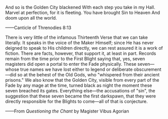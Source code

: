 And so is the Golden City blackened
With each step you take in my Hall.
Marvel at perfection, for it is fleeting.
You have brought Sin to Heaven
And doom upon all the world.

——Canticle of Threnodies 8:13

There is very little of the infamous Thirteenth Verse that we can take literally. It speaks in the voice of the Maker Himself; since He has never deigned to speak to His children directly, we can rest assured it is a work of fiction. There are facts, however, that support it, at least in part. Records remain from the time prior to the First Blight saying that, yes, seven magisters did open a portal to enter the Fade physically. These seven—whose true names we have lost either to legend or deliberate obscurement—did so at the behest of the Old Gods, who "whispered from their ancient prisons." We also know that the Golden City, visible from every part of the Fade by any mage at the time, turned black as night the moment these seven breached its gates. Everything else—the accusations of "sin", the suggestion that these seven became the first darkspawn, that they were directly responsible for the Blights to come—all of that is conjecture.

——From <i> Questioning the Chant </i> by Magister Vibus Agorian
